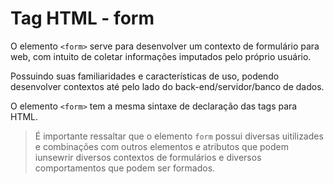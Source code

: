 # Tag HTML - form
O elemento `<form>` serve para desenvolver um contexto de formulário para web, com intuito de coletar informações imputados pelo próprio usuário. 

Possuindo suas familiaridades e características de uso, podendo desenvolver contextos até pelo lado do back-end/servidor/banco de dados.

O elemento `<form>` tem a mesma sintaxe de declaração das tags para HTML.

> É importante ressaltar que o elemento `form` possui diversas uitilizades e combinações com outros elementos e atributos que podem iunsewrir diversos contextos de formulários e diversos comportamentos que podem ser formados.